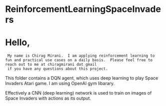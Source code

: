 # ReinforcementLearningSpaceInvaders
# Hello,
     My name is Chirag Mirani.  I am applying reinforcement learning to fun and practical use cases on a daily basis.  Please feel free to reach out to me at chiragmirani dot gmail 
     if you have any questions about this project.  
     
This folder contains a DQN agent, which uses deep learning to play Space Invaders Atari game.  I am using OpenAI gym libarary.

Effectively a CNN (deep learning) network is used to train on images of Space Invaders with actions as its output.  
